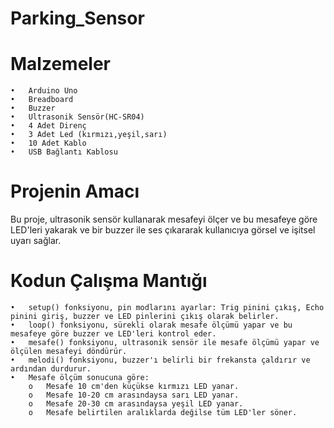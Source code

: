 # Parking_Sensor

# Malzemeler
    •	Arduino Uno
    •	Breadboard
    •	Buzzer
    •	Ultrasonik Sensör(HC-SR04)
    •	4 Adet Direnç
    •	3 Adet Led (kırmızı,yeşil,sarı)
    •	10 Adet Kablo
    •	USB Bağlantı Kablosu

# Projenin Amacı
Bu proje, ultrasonik sensör kullanarak mesafeyi ölçer ve bu mesafeye göre LED'leri yakarak ve bir buzzer ile ses çıkararak kullanıcıya görsel ve işitsel uyarı sağlar.

# Kodun Çalışma Mantığı
    •	setup() fonksiyonu, pin modlarını ayarlar: Trig pinini çıkış, Echo pinini giriş, buzzer ve LED pinlerini çıkış olarak belirler.
    •	loop() fonksiyonu, sürekli olarak mesafe ölçümü yapar ve bu mesafeye göre buzzer ve LED'leri kontrol eder.
    •	mesafe() fonksiyonu, ultrasonik sensör ile mesafe ölçümü yapar ve ölçülen mesafeyi döndürür.
    •	melodi() fonksiyonu, buzzer'ı belirli bir frekansta çaldırır ve ardından durdurur.
    •	Mesafe ölçüm sonucuna göre:
        o	Mesafe 10 cm'den küçükse kırmızı LED yanar.
        o	Mesafe 10-20 cm arasındaysa sarı LED yanar.
        o	Mesafe 20-30 cm arasındaysa yeşil LED yanar.
        o	Mesafe belirtilen aralıklarda değilse tüm LED'ler söner.

